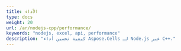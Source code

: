 ```yaml
---
title: الأداء
type: docs
weight: 20
url: /ar/nodejs-cpp/performance/
keywords: "nodejs, excel, api, performance"
description: "كيفية تحسين أداء Aspose.Cells لـ Node.js عبر C++."
---
```


